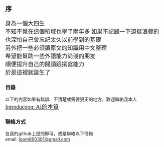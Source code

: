 ## 序
<font face="微軟雅黑" size=4>身為一個大四生  </font>   
<font face="微軟雅黑" size=4>不知不覺在這個領域也學了兩年多  </font>
<font face="微軟雅黑" size=4>如果不記錄一下還挺浪費的  </font>  
<font face="微軟雅黑" size=4>也深怕自己會忘記太久以前學到的基礎  </font>  
<font face="微軟雅黑" size=4>另外把一些必須讀原文的知識用中文整理  </font>  
<font face="微軟雅黑" size=4>希望能幫助一些外語能力尚淺的朋友  </font>  
<font face="微軟雅黑" size=4>順便提升自己的閱讀跟撰寫能力  </font>  
<font face="微軟雅黑" size=4>於是這裡就誕生了  </font>  

### 目錄

以下的內容如果有錯誤、不清楚或需要更正的地方，歡迎聯絡我本人  
[<font face="微軟雅黑" size=4>Introduction: AI的本質</font>](https://jacksonchen890301.github.io/Jackson-Domain/Introduction)

### 聯絡方式
在我的github上提問即可，或是聯絡以下信箱  
email: loom890301@gmail.com
